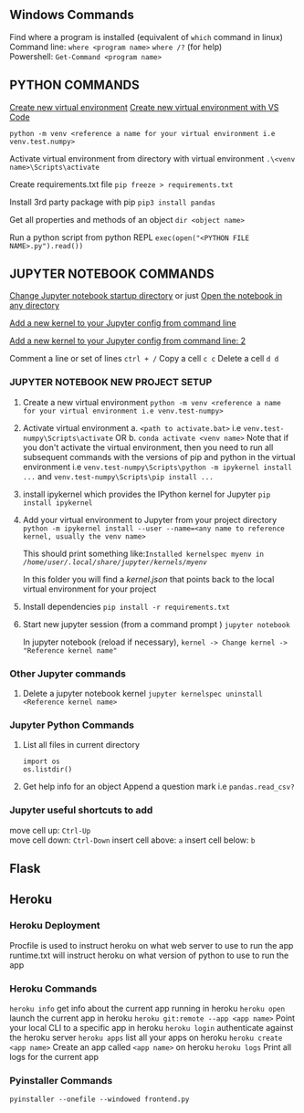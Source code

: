 ## Windows Commands

Find where a program is installed (equivalent of `which` command in linux)\
Command line: `where <program name>` `where /?` (for help)\
Powershell: `Get-Command <program name>`

## PYTHON COMMANDS

[Create new virtual environment](https://mothergeo-py.readthedocs.io/en/latest/development/how-to/venv-win.html#create-a-virtual-python-environment)
[Create new virtual environment with VS Code](https://stackoverflow.com/a/61092957/1445318)

`python -m venv <reference a name for your virtual environment i.e venv.test.numpy>`

<!---
Important: Always give your venv a unique name so that you always know which is active
-->

Activate virtual environment from directory with virtual environment
`.\<venv name>\Scripts\activate`

Create requirements.txt file
`pip freeze > requirements.txt`

Install 3rd party package with pip
`pip3 install pandas`

Get all properties and methods of an object
`dir <object name>`

Run a python script from python REPL
`exec(open("<PYTHON FILE NAME>.py").read())`

## JUPYTER NOTEBOOK COMMANDS

[Change Jupyter notebook startup directory](https://stackoverflow.com/a/40514875/1445318)
or just [Open the notebook in any directory](https://stackoverflow.com/a/39453881/1445318)

[Add a new kernel to your Jupyter config from command line](https://stackoverflow.com/a/49309403/1445318)

[Add a new kernel to your Jupyter config from command line: 2](https://janakiev.com/blog/jupyter-virtual-envs/)

Comment a line or set of lines
`ctrl + /`
Copy a cell
`c c`
Delete a cell
`d d`

### JUPYTER NOTEBOOK NEW PROJECT SETUP

1. Create a new virtual environment
   `python -m venv <reference a name for your virtual environment i.e venv.test-numpy>`
2. Activate virtual environment
   a. `<path to activate.bat>` i.e `venv.test-numpy\Scripts\activate` OR
   b. `conda activate <venv name>`
   Note that if you don't activate the virtual environment, then you need to run all subsequent commands with the versions of pip and python in the virtual environment i.e
   `venv.test-numpy\Scripts\python -m ipykernel install ...` and `venv.test-numpy\Scripts\pip install ...`
3. install ipykernel which provides the IPython kernel for Jupyter
   `pip install ipykernel`
4. Add your virtual environment to Jupyter from your project directory
   `python -m ipykernel install --user --name=<any name to reference kernel, usually the venv name>`

   This should print something like:<code>Installed kernelspec myenv in <i>/home/user/.local/share/jupyter/kernels/myenv</i></code>

   In this folder you will find a <i>kernel.json</i> that points back to the local virtual environment for your project

5. Install dependencies
   `pip install -r requirements.txt`
6. Start new jupyter session (from a command prompt )
   `jupyter notebook`

   In jupyter notebook (reload if necessary), `kernel -> Change kernel -> "Reference kernel name"`

### Other Jupyter commands

1. Delete a jupyter notebook kernel
   `jupyter kernelspec uninstall <Reference kernel name>`

### Jupyter Python Commands

1. List all files in current directory
   ```
   import os
   os.listdir()
   ```
2. Get help info for an object
   Append a question mark i.e `pandas.read_csv?`

### Jupyter useful shortcuts to add

move cell up: `Ctrl-Up` \
move cell down: `Ctrl-Down`
insert cell above: `a`
insert cell below: `b`

## Flask

## Heroku

### Heroku Deployment

Procfile is used to instruct heroku on what web server to use to run the app
runtime.txt will instruct heroku on what version of python to use to run the app

### Heroku Commands

`heroku info` get info about the current app running in heroku
`heroku open` launch the current app in heroku
`heroku git:remote --app <app name>` Point your local CLI to a specific app in heroku
`heroku login` authenticate against the heroku server
`heroku apps` list all your apps on heroku
`heroku create <app name>` Create an app called `<app name>` on heroku
`heroku logs` Print all logs for the current app

### Pyinstaller Commands

<!--
frontend.py is the main GUI
onefile option will create a single executable for all OS's instead of one per OS
windowed option will prevent attaching a cli window in the background
-->

`pyinstaller --onefile --windowed frontend.py`
